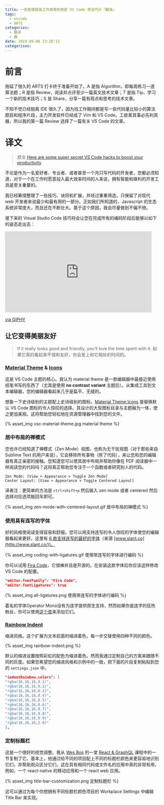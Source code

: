 ```yaml
---
title: 一些能够提高工作效率的绝密 VS Code 奇淫巧计「翻译」
tags:
  - vscode
  - ARTS
categories:
  - 翻译
  - 器
date: 2019-09-08 23:20:13
categorises:
---
```



# 前言

拖延了很久的 ARTS 打卡终于准备开始了。A 是指 Algorithm，即每周练习一道算法题；R 是指 Review，阅读并点评至少一篇英文技术文章；T 是指 Tip，学习一个新的技术技巧；S 是 Share，分享一篇有观点和思考的技术文章。

不知不觉已经脱离 IDE 很久了，因为找工作期间都是写一些代码量比较小的算法题目和程序片段，主力开发软件已经成了 Vim 和 VS Code。工欲善其事必先利其器，所以我的第一篇 Review 选择了一篇有关 VS Code 的文章。

# 译文

> 原文 [Here are some super secret VS Code hacks to boost your productivity](https://medium.com/free-code-camp/here-are-some-super-secret-vs-code-hacks-to-boost-your-productivity-20d30197ac76)

不论是作为一名爱好者、专业者、或者甚至一个月只写代码的开发者，您都必须知道，对于一个在工作时愿意投入最大效率时间的人来说，拥有智能和锋利的开发工具是至关重要的。

我已经筹措整理了一些技巧、诀窍和扩展，并经过重重筛选，只保留了对现代 web 开发者来说最少和最有用的一部分。正如我们所知道的，Javascript 的生态系统非常庞大，而且还在不断壮大。基于这个原因，我会尽量做到不偏不倚。

接下来的 Visual Studio Code 技巧将会让您在完成所有的编码阶段后能够以如下的姿态走出去：

<iframe src="https://giphy.com/embed/26gJyIscAHtBNcc00" width="480" height="266" frameBorder="0" class="giphy-embed" allowFullScreen></iframe><p><a href="https://giphy.com/gifs/ufc-mma-ufc-205-26gJyIscAHtBNcc00">via GIPHY</a></p>

## 让它变得美丽友好

> If it really looks good and friendly, you’ll love the time spent with it.
> 如果它真的看起来不错和友好，你会爱上和它相处的时间的。

### [Material Theme](https://marketplace.visualstudio.com/items?itemName=Equinusocio.vsc-material-theme) & [Icons](https://marketplace.visualstudio.com/items?itemName=PKief.material-icon-theme)

这是 VS Code 主题的核心。我认为 material theme 是一款编辑器中最接近使用纸笔书写的东西了（尤其是使用 **no contrast variant** 主题后）。从集成工具到文本编辑器，您的编辑器看起来几乎是扁平、无缝的。

想象一下史诗级别的主题配上史诗级别的图标。[Material Theme Icons](https://marketplace.visualstudio.com/items?itemName=PKief.material-icon-theme) 是替换默认 VS Code 图标的令人惊叹的选择。其设计的大型图标目录与主题融为一体，使之更加美观。这将帮助您轻松地在资源管理器中找到您的文件。

{% asset_img vsc-material-theme.jpg material theme %}

### 居中布局的禅模式

您也许已经知道了禅模式（Zen Mode）视图，也称为无干扰视图（对于那些来自 Sublime Text 的用户来说），它会移除所有事物（除了代码），来让您和您的编辑器有真正亲密的接触。您知道您可以使其居中布局并帮助你像在 PDF 阅读器中一样阅读您的代码吗？这将真正帮助您专注于一个函数或者研究别人的代码。

```text
Zen Mode: [View > Appearance > Toggle Zen Mode]
Center Layout: [View > Appearance > Toggle Centered Layout]
```

译者注：更简单的方法是 `ctrl+shift+p` 然后输入 zen mode 或者 centered 然后选择对应选项敲回车即可。

{% asset_img zen-mode-with-centered-layout.gif 居中布局的禅模式 %}

### 使用具有连写的字体

好的风格使阅读变得容易和舒服。您可以用支持连写的令人惊叹的字体使您的编辑器看起来更好。这里有 [6 款支持连写的最好的字体](https://www.slant.co/topics/5611/~monospace-programming-fonts-with-ligatures)（来源 [www.slant.co](http://www.slant.co/))。

{% asset_img coding-with-ligatures.gif 使用带连写的字体进行编码 %}

你可以试用 [Fira Code](https://github.com/tonsky/FiraCode)，它很棒并且是开源的。在安装这款字体后你应该这样修改 VS Code 的配置。

```json
"editor.fontFamily": "Fira Code",
"editor.fontLigatures": true
```

{% asset_img all-ligatures.png 使用带连写的字体进行编码 %}

着名的字体Operator Mono没有为连字提供原生支持，然而如果你是连字的狂热粉丝，你可以使用[这个库](https://github.com/kiliman/operator-mono-lig)来添加它们。

### [Rainbow Indent](https://marketplace.visualstudio.com/items?itemName=oderwat.indent-rainbow)

缩进风格。这个扩展为文本前面的缩进着色，每一步交替使用四种不同的颜色。

{% asset_img rainbow-indent.png %}

默认的缩进设置按照彩虹的配色为缩进着色。然而我通过定制自己的方案来跟随不同的灰度。如果您希望您的缩进风格和示例中的一致，把下面的片段复制粘贴到您的 `settings.json` 中。

```json
"indentRainbow.colors": [
"rgba(16,16,16,0.1)",
"rgba(16,16,16,0.2)",
"rgba(16,16,16,0.3)",
"rgba(16,16,16,0.4)",
"rgba(16,16,16,0.5)",
"rgba(16,16,16,0.6)",
"rgba(16,16,16,0.7)",
"rgba(16,16,16,0.8)",
"rgba(16,16,16,0.9)",
"rgba(16,16,16,1.0)"
],
```

### 定制标题栏

这是一个很好的视觉调整。我从 [Wes Bos](https://medium.com/u/86a55cd7983b?source=post_page-----20d30197ac76----------------------) 的一堂 [React & GraphQL](https://advancedreact.com/) 课程中的一节复制了它。基本上，他通过给不同的项目配上不同的标题栏颜色来更容易地识别它们，并帮助观众区分它们。这在具有相同代码或文件名的应用中真的非常有用，例如，一个 react-native 的移动应用和一个 react web 应用。

{% asset_img title-bar-customization.png 定制标题栏 %}

这可以通过为每个你想拥有不同标题栏颜色项目的 Workplace Settings 中编辑 Title Bar 来实现。